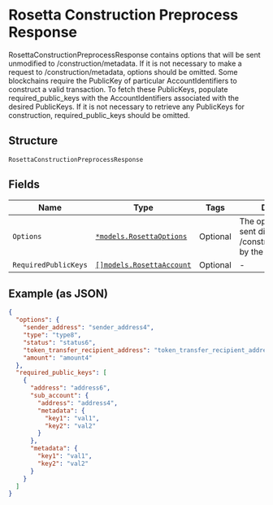 # Rosetta Construction Preprocess Response

RosettaConstructionPreprocessResponse contains options that will be sent unmodified to /construction/metadata. If it is not necessary to make a request to /construction/metadata, options should be omitted. Some blockchains require the PublicKey of particular AccountIdentifiers to construct a valid transaction. To fetch these PublicKeys, populate required_public_keys with the AccountIdentifiers associated with the desired PublicKeys. If it is not necessary to retrieve any PublicKeys for construction, required_public_keys should be omitted.

## Structure

`RosettaConstructionPreprocessResponse`

## Fields

| Name                 | Type                                                             | Tags     | Description                                                                     |
| -------------------- | ---------------------------------------------------------------- | -------- | ------------------------------------------------------------------------------- |
| `Options`            | [`*models.RosettaOptions`](../../doc/models/rosetta-options.md)  | Optional | The options that will be sent directly to /construction/metadata by the caller. |
| `RequiredPublicKeys` | [`[]models.RosettaAccount`](../../doc/models/rosetta-account.md) | Optional | -                                                                               |

## Example (as JSON)

```json
{
  "options": {
    "sender_address": "sender_address4",
    "type": "type8",
    "status": "status6",
    "token_transfer_recipient_address": "token_transfer_recipient_address8",
    "amount": "amount4"
  },
  "required_public_keys": [
    {
      "address": "address6",
      "sub_account": {
        "address": "address4",
        "metadata": {
          "key1": "val1",
          "key2": "val2"
        }
      },
      "metadata": {
        "key1": "val1",
        "key2": "val2"
      }
    }
  ]
}
```

